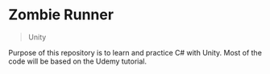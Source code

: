 # Zombie Runner

> Unity

Purpose of this repository is to learn and practice C# with Unity. Most of the code will be based on the Udemy tutorial.
